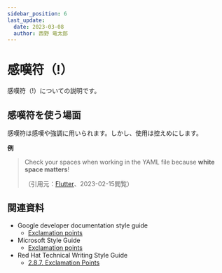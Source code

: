 ```yaml
---
sidebar_position: 6
last_update:
  date: 2023-03-08
  author: 西野 竜太郎
---
```


# 感嘆符（!）

感嘆符（!）についての説明です。

## 感嘆符を使う場面

感嘆符は感嘆や強調に用いられます。しかし、使用は控えめにします。

**例**

> Check your spaces when working in the YAML file because **white space matters**!
> 
> （引用元：[Flutter](https://docs.flutter.dev/get-started/flutter-for/react-native-devs)、2023-02-15閲覧）

## 関連資料

- Google developer documentation style guide
    - [Exclamation points](https://developers.google.com/style/exclamation-points)
- Microsoft Style Guide
    - [Exclamation points](https://learn.microsoft.com/en-us/style-guide/punctuation/exclamation-points)
- Red Hat Technical Writing Style Guide
    - [⁠2.8.7. Exclamation Points](https://stylepedia.net/style/6.0/#exclamation)